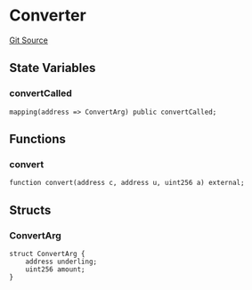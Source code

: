 # Converter
[Git Source](https://github.com/Swivel-Finance/illuminate/blob/756f41d3de7041d0b83523598284cee2b14c535e/src/mocks/Converter.sol)


## State Variables
### convertCalled

```solidity
mapping(address => ConvertArg) public convertCalled;
```


## Functions
### convert


```solidity
function convert(address c, address u, uint256 a) external;
```

## Structs
### ConvertArg

```solidity
struct ConvertArg {
    address underling;
    uint256 amount;
}
```

